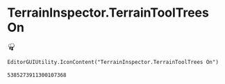 # TerrainInspector.TerrainToolTrees On
![](/img/TerrainInspector.TerrainToolTrees%20On.png)

``` CSharp
EditorGUIUtility.IconContent("TerrainInspector.TerrainToolTrees On")
```
```
5385273911300107368
```
